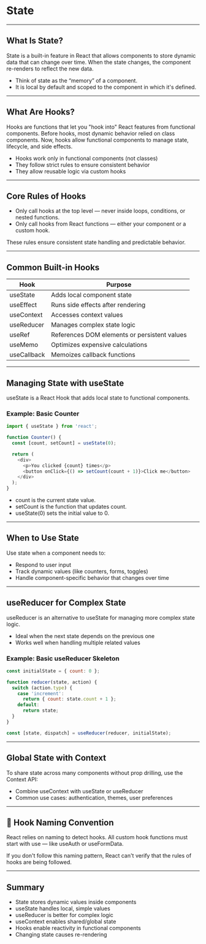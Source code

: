 # State

---

## What Is State?

State is a built-in feature in React that allows components to store dynamic data that can change over time. When the state changes, the component re-renders to reflect the new data.

- Think of state as the “memory” of a component.  
- It is local by default and scoped to the component in which it's defined.

---

## What Are Hooks?

Hooks are functions that let you "hook into" React features from functional components. Before hooks, most dynamic behavior relied on class components. Now, hooks allow functional components to manage state, lifecycle, and side effects.

- Hooks work only in functional components (not classes)  
- They follow strict rules to ensure consistent behavior  
- They allow reusable logic via custom hooks

---

## Core Rules of Hooks

- Only call hooks at the top level — never inside loops, conditions, or nested functions.  
- Only call hooks from React functions — either your component or a custom hook.

These rules ensure consistent state handling and predictable behavior.

---

## Common Built-in Hooks

<table class="notesTable">
  <thead>
    <tr class="tableHeader">
      <th class="tableCellHeader">Hook</th>
      <th class="tableCellHeader">Purpose</th>
    </tr>
  </thead>
  <tbody>
    <tr class="tableRow">
      <td class="tableCell"><span class="codeSnip">useState</span></td>
      <td class="tableCell">Adds local component state</td>
    </tr>
    <tr class="tableRow">
      <td class="tableCell"><span class="codeSnip">useEffect</span></td>
      <td class="tableCell">Runs side effects after rendering</td>
    </tr>
    <tr class="tableRow">
      <td class="tableCell"><span class="codeSnip">useContext</span></td>
      <td class="tableCell">Accesses context values</td>
    </tr>
    <tr class="tableRow">
      <td class="tableCell"><span class="codeSnip">useReducer</span></td>
      <td class="tableCell">Manages complex state logic</td>
    </tr>
    <tr class="tableRow">
      <td class="tableCell"><span class="codeSnip">useRef</span></td>
      <td class="tableCell">References DOM elements or persistent values</td>
    </tr>
    <tr class="tableRow">
      <td class="tableCell"><span class="codeSnip">useMemo</span></td>
      <td class="tableCell">Optimizes expensive calculations</td>
    </tr>
    <tr class="tableRow">
      <td class="tableCell"><span class="codeSnip">useCallback</span></td>
      <td class="tableCell">Memoizes callback functions</td>
    </tr>
  </tbody>
</table>

---

## Managing State with useState

<span class="codeSnip">useState</span> is a React Hook that adds local state to functional components.

### Example: Basic Counter

```javascript
import { useState } from 'react';

function Counter() {
  const [count, setCount] = useState(0);

  return (
    <div>
      <p>You clicked {count} times</p>
      <button onClick={() => setCount(count + 1)}>Click me</button>
    </div>
  );
}
```

- <span class="codeSnip">count</span> is the current state value.  
- <span class="codeSnip">setCount</span> is the function that updates <span class="codeSnip">count</span>.  
- <span class="codeSnip">useState(0)</span> sets the initial value to <span class="codeSnip">0</span>.

---

## When to Use State

Use state when a component needs to:

- Respond to user input  
- Track dynamic values (like counters, forms, toggles)  
- Handle component-specific behavior that changes over time  

---

## useReducer for Complex State

<span class="codeSnip">useReducer</span> is an alternative to <span class="codeSnip">useState</span> for managing more complex state logic.

- Ideal when the next state depends on the previous one  
- Works well when handling multiple related values  

### Example: Basic useReducer Skeleton

```javascript
const initialState = { count: 0 };

function reducer(state, action) {
  switch (action.type) {
    case 'increment':
      return { count: state.count + 1 };
    default:
      return state;
  }
}

const [state, dispatch] = useReducer(reducer, initialState);
```

---

## Global State with Context

To share state across many components without prop drilling, use the Context API:

- Combine <span class="codeSnip">useContext</span> with <span class="codeSnip">useState</span> or <span class="codeSnip">useReducer</span>  
- Common use cases: authentication, themes, user preferences  

---

## 🧠 Hook Naming Convention

React relies on naming to detect hooks. All custom hook functions must start with <span class="codeSnip">use</span> — like <span class="codeSnip">useAuth</span> or <span class="codeSnip">useFormData</span>.

If you don't follow this naming pattern, React can't verify that the rules of hooks are being followed.

---

## Summary

- State stores dynamic values inside components  
- <span class="codeSnip">useState</span> handles local, simple values  
- <span class="codeSnip">useReducer</span> is better for complex logic  
- <span class="codeSnip">useContext</span> enables shared/global state  
- Hooks enable reactivity in functional components  
- Changing state causes re-rendering  
